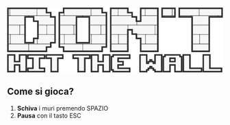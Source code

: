 ![Game Preview](./Title.svg)

## Come si gioca?  
1. **Schiva** i muri premendo SPAZIO
2. **Pausa** con il tasto ESC
